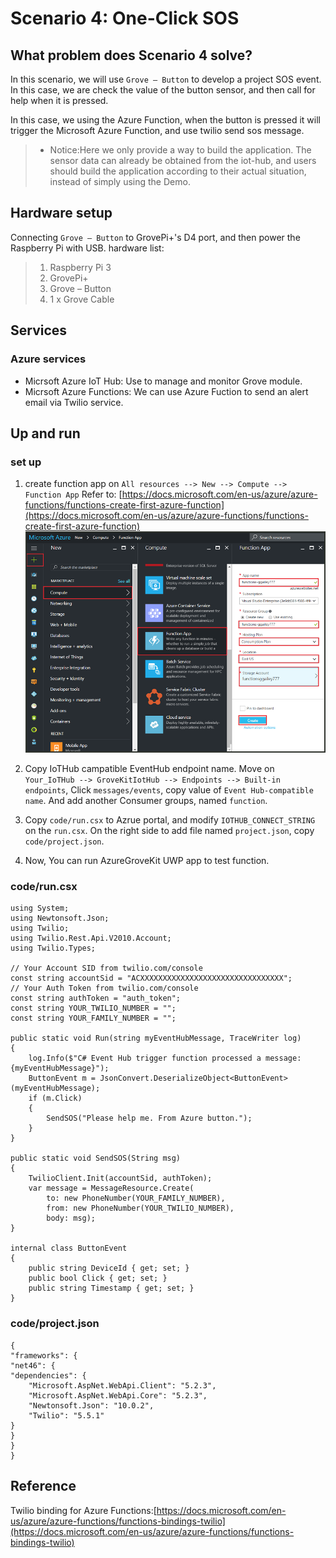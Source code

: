 # Scenario 4: One-Click SOS
## What problem does Scenario 4 solve?
In this scenario, we will use `Grove – Button` to develop a project SOS event. In this case, we are check the value of the button sensor, and then call for help when it is pressed. 

In this case, we using the Azure Function, when the button is pressed it will trigger the Microsoft Azure Function, and use twilio send sos message.
>* Notice:Here we only provide a way to build the application. The sensor data can already be obtained from the iot-hub, and users should build the application according to their actual situation, instead of simply using the Demo.
## Hardware setup
Connecting `Grove – Button` to GrovePi+'s D4 port, and then power the Raspberry Pi with USB.
hardware list:
>1. Raspberry Pi 3
>2. GrovePi+
>3. Grove – Button
>4. 1 x Grove Cable
## Services
### Azure services
* Micrsoft Azure IoT Hub: Use to manage and monitor Grove module.
* Micrsoft Azure Functions: We can use Azure Fuction to send an alert email via Twilio service.
## Up and run
### set up
1. create function app on `All resources --> New --> Compute --> Function App` Refer to: [https://docs.microsoft.com/en-us/azure/azure-functions/functions-create-first-azure-function](https://docs.microsoft.com/en-us/azure/azure-functions/functions-create-first-azure-function)
![create-temp-humidity-trigger-function](https://raw.githubusercontent.com/Jenkinlu001/Seeed_Picture/master/create-temp-humidity-function-app.png)
2. Copy IoTHub campatible EventHub endpoint name. Move on `Your_IoTHub --> GroveKitIotHub --> Endpoints --> Built-in endpoints`, Click `messages/events`, copy value of `Event Hub-compatible name`. And add another Consumer groups, named `function`.
3. Copy `code/run.csx` to Azrue portal, and modify `IOTHUB_CONNECT_STRING` on the `run.csx`. On the right side to add file named `project.json`, copy `code/project.json`.

4. Now, You can run AzureGroveKit UWP app to test function.
### code/run.csx
```
using System;
using Newtonsoft.Json;
using Twilio;
using Twilio.Rest.Api.V2010.Account; 
using Twilio.Types;

// Your Account SID from twilio.com/console
const string accountSid = "ACXXXXXXXXXXXXXXXXXXXXXXXXXXXXXXXX";
// Your Auth Token from twilio.com/console
const string authToken = "auth_token"; 
const string YOUR_TWILIO_NUMBER = "";
const string YOUR_FAMILY_NUMBER = "";

public static void Run(string myEventHubMessage, TraceWriter log)
{
    log.Info($"C# Event Hub trigger function processed a message: {myEventHubMessage}");
    ButtonEvent m = JsonConvert.DeserializeObject<ButtonEvent>(myEventHubMessage);
    if (m.Click)
    {
        SendSOS("Please help me. From Azure button.");
    }
}

public static void SendSOS(String msg)
{
    TwilioClient.Init(accountSid, authToken);
    var message = MessageResource.Create(
        to: new PhoneNumber(YOUR_FAMILY_NUMBER),
        from: new PhoneNumber(YOUR_TWILIO_NUMBER),
        body: msg);
}

internal class ButtonEvent
{
    public string DeviceId { get; set; }
    public bool Click { get; set; }
    public string Timestamp { get; set; }
}
```
### code/project.json
```
{
"frameworks": {
"net46": {
"dependencies": {
    "Microsoft.AspNet.WebApi.Client": "5.2.3",
    "Microsoft.AspNet.WebApi.Core": "5.2.3",
    "Newtonsoft.Json": "10.0.2",
    "Twilio": "5.5.1"
}
}
}
}
```
## Reference
Twilio binding for Azure Functions:[https://docs.microsoft.com/en-us/azure/azure-functions/functions-bindings-twilio](https://docs.microsoft.com/en-us/azure/azure-functions/functions-bindings-twilio)